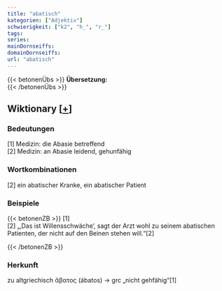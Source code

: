 ```yaml
---
title: "abatisch"
kategorien: ["Adjektiv"]
schwierigkeit: ["k2", "h_", "r_"]
tags:
series:
mainDornseiffs:
domainDornseiffs:
url: "abatisch"
---
```


{{< betonenÜbs >}}
**Übersetzung:**  
{{< /betonenÜbs >}}

## Wiktionary [[+](https://de.wiktionary.org/wiki/abatisch)]

### Bedeutungen
[1] Medizin: die Abasie betreffend  
[2] Medizin: an Abasie leidend, gehunfähig  

### Wortkombinationen
[2] ein abatischer Kranke, ein abatischer Patient  

### Beispiele
{{< betonenZB >}}
[1]  
[2] „‚Das ist Willensschwäche‘, sagt der Arzt wohl zu seinem abatischen Patienten, der nicht auf den Beinen stehen will.“[2]  

{{< /betonenZB >}}
### Herkunft
zu altgriechisch ἄβατος (ábatos) → grc „nicht gehfähig“[1]  


